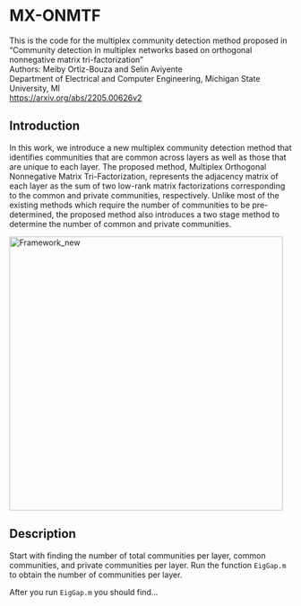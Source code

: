 # MX-ONMTF
This is the code for the multiplex community detection method proposed in “Community detection in multiplex networks based on orthogonal nonnegative matrix tri-factorization”\
Authors: Meiby Ortiz-Bouza and Selin Aviyente\
Department of Electrical and Computer Engineering, Michigan State University, MI\
https://arxiv.org/abs/2205.00626v2

## Introduction
In this work, we introduce a new multiplex community detection method that identifies communities that are common across layers as well as those that are unique to each layer. The proposed method, Multiplex Orthogonal Nonnegative Matrix Tri-Factorization, represents the adjacency matrix of each layer as the sum of two low-rank matrix factorizations  corresponding to the common and private communities, respectively. Unlike most of the existing methods which require the number of communities to be pre-determined, the proposed method also introduces a two stage method to determine the number of common and private communities.

<img width="488" alt="Framework_new" src="https://user-images.githubusercontent.com/92049169/212778011-43e63d5d-f825-485e-85d0-78f23a2c0f9e.png">

## Description

Start with finding the number of total communities per layer, common communities, and private communities per layer.
Run the function ```EigGap.m``` to obtain the number of communities per layer.

After you run ```EigGap.m``` you should find...



